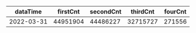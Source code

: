 |dataTime|firstCnt|secondCnt|thirdCnt|fourCnt|
|-|-|-|-|-|
|2022-03-31|44951904|44486227|32715727|271556|